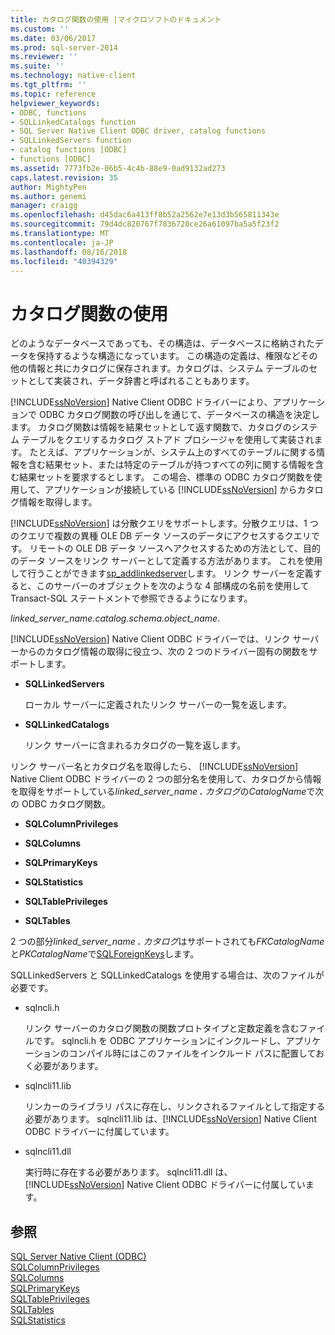 ```yaml
---
title: カタログ関数の使用 |マイクロソフトのドキュメント
ms.custom: ''
ms.date: 03/06/2017
ms.prod: sql-server-2014
ms.reviewer: ''
ms.suite: ''
ms.technology: native-client
ms.tgt_pltfrm: ''
ms.topic: reference
helpviewer_keywords:
- ODBC, functions
- SQLLinkedCatalogs function
- SQL Server Native Client ODBC driver, catalog functions
- SQLLinkedServers function
- catalog functions [ODBC]
- functions [ODBC]
ms.assetid: 7773fb2e-06b5-4c4b-88e9-0ad9132ad273
caps.latest.revision: 35
author: MightyPen
ms.author: genemi
manager: craigg
ms.openlocfilehash: d45dac6a413ff8b52a2562e7e13d3b565811343e
ms.sourcegitcommit: 79d4dc820767f7836720ce26a61097ba5a5f23f2
ms.translationtype: MT
ms.contentlocale: ja-JP
ms.lasthandoff: 08/16/2018
ms.locfileid: "40394329"
---
```

# <a name="using-catalog-functions"></a>カタログ関数の使用
  どのようなデータベースであっても、その構造は、データベースに格納されたデータを保持するような構造になっています。 この構造の定義は、権限などその他の情報と共にカタログに保存されます。カタログは、システム テーブルのセットとして実装され、データ辞書と呼ばれることもあります。  
  
 [!INCLUDE[ssNoVersion](../../../includes/ssnoversion-md.md)] Native Client ODBC ドライバーにより、アプリケーションで ODBC カタログ関数の呼び出しを通じて、データベースの構造を決定します。 カタログ関数は情報を結果セットとして返す関数で、カタログのシステム テーブルをクエリするカタログ ストアド プロシージャを使用して実装されます。 たとえば、アプリケーションが、システム上のすべてのテーブルに関する情報を含む結果セット、または特定のテーブルが持つすべての列に関する情報を含む結果セットを要求するとします。 この場合、標準の ODBC カタログ関数を使用して、アプリケーションが接続している [!INCLUDE[ssNoVersion](../../../includes/ssnoversion-md.md)] からカタログ情報を取得します。  
  
 [!INCLUDE[ssNoVersion](../../../includes/ssnoversion-md.md)] は分散クエリをサポートします。分散クエリは、1 つのクエリで複数の異種 OLE DB データ ソースのデータにアクセスするクエリです。 リモートの OLE DB データ ソースへアクセスするための方法として、目的のデータ ソースをリンク サーバーとして定義する方法があります。 これを使用して行うことができます[sp_addlinkedserver](/sql/relational-databases/system-stored-procedures/sp-addlinkedserver-transact-sql)します。 リンク サーバーを定義すると、このサーバーのオブジェクトを次のような 4 部構成の名前を使用して Transact-SQL ステートメントで参照できるようになります。  
  
 *linked_server_name.catalog.schema.object_name*.  
  
 [!INCLUDE[ssNoVersion](../../../includes/ssnoversion-md.md)] Native Client ODBC ドライバーでは、リンク サーバーからのカタログ情報の取得に役立つ、次の 2 つのドライバー固有の関数をサポートします。  
  
-   **SQLLinkedServers**  
  
     ローカル サーバーに定義されたリンク サーバーの一覧を返します。  
  
-   **SQLLinkedCatalogs**  
  
     リンク サーバーに含まれるカタログの一覧を返します。  
  
 リンク サーバー名とカタログ名を取得したら、 [!INCLUDE[ssNoVersion](../../../includes/ssnoversion-md.md)] Native Client ODBC ドライバーの 2 つの部分名を使用して、カタログから情報を取得をサポートしている*linked_server_name ***.*** カタログ*の*CatalogName*で次の ODBC カタログ関数。  
  
-   **SQLColumnPrivileges**  
  
-   **SQLColumns**  
  
-   **SQLPrimaryKeys**  
  
-   **SQLStatistics**  
  
-   **SQLTablePrivileges**  
  
-   **SQLTables**  
  
 2 つの部分*linked_server_name ***.*** カタログ*はサポートされても*FKCatalogName*と*PKCatalogName*で[SQLForeignKeys](../../native-client-odbc-api/sqlforeignkeys.md)します。  
  
 SQLLinkedServers と SQLLinkedCatalogs を使用する場合は、次のファイルが必要です。  
  
-   sqlncli.h  
  
     リンク サーバーのカタログ関数の関数プロトタイプと定数定義を含むファイルです。 sqlncli.h を ODBC アプリケーションにインクルードし、アプリケーションのコンパイル時にはこのファイルをインクルード パスに配置しておく必要があります。  
  
-   sqlncli11.lib  
  
     リンカーのライブラリ パスに存在し、リンクされるファイルとして指定する必要があります。 sqlncli11.lib は、[!INCLUDE[ssNoVersion](../../../includes/ssnoversion-md.md)] Native Client ODBC ドライバーに付属しています。  
  
-   sqlncli11.dll  
  
     実行時に存在する必要があります。 sqlncli11.dll は、[!INCLUDE[ssNoVersion](../../../includes/ssnoversion-md.md)] Native Client ODBC ドライバーに付属しています。  
  
## <a name="see-also"></a>参照  
 [SQL Server Native Client &#40;ODBC&#41;](sql-server-native-client-odbc.md)   
 [SQLColumnPrivileges](../../native-client-odbc-api/sqlcolumnprivileges.md)   
 [SQLColumns](../../native-client-odbc-api/sqlcolumns.md)   
 [SQLPrimaryKeys](../../native-client-odbc-api/sqlprimarykeys.md)   
 [SQLTablePrivileges](../../native-client-odbc-api/sqltableprivileges.md)   
 [SQLTables](../../native-client-odbc-api/sqltables.md)   
 [SQLStatistics](../../statistics/statistics.md)  
  
  

